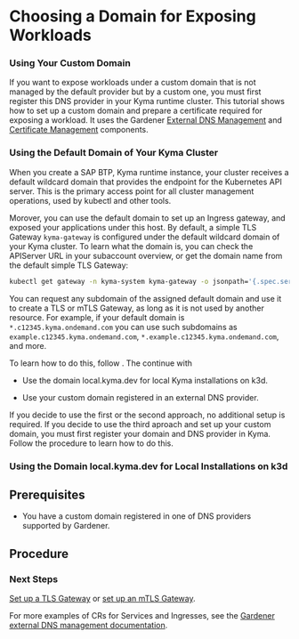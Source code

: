 # Choosing a Domain for Exposing Workloads

### Using Your Custom Domain

If you want to expose workloads under a custom domain that is not managed by the default provider but by a custom one, you must first register this DNS provider in your Kyma runtime cluster.
This tutorial shows how to set up a custom domain and prepare a certificate required for exposing a workload. It uses the Gardener [External DNS Management](https://github.com/gardener/external-dns-management) and [Certificate Management](https://github.com/gardener/cert-management) components.

### Using the Default Domain of Your Kyma Cluster
  
When you create a SAP BTP, Kyma runtime instance, your cluster receives a default wildcard domain that provides the endpoint for the Kubernetes API server. This is the primary access point for all cluster management operations, used by kubectl and other tools.

Morover, you can use the default domain to set up an Ingress gateway, and exposed your applications under this host. By default, a simple TLS Gateway `kyma-gateway` is configured under the default wildcard domain of your Kyma cluster. To learn what the domain is, you can check the APIServer URL in your subaccount overview, or get the domain name from the default simple TLS Gateway:

```bash
kubectl get gateway -n kyma-system kyma-gateway -o jsonpath='{.spec.servers[0].hosts}'
```

You can request any subdomain of the assigned default domain and use it to create a TLS or mTLS Gateway, as long as it is not used by another resource. For example, if your default domain is `*.c12345.kyma.ondemand.com` you can use such subdomains as `example.c12345.kyma.ondemand.com`, `*.example.c12345.kyma.ondemand.com`, and more.

To learn how to do this, follow [](#set-up-an-external-dns-provider). The continue with [](#use-gardener-managed-certificates)

- Use the domain local.kyma.dev for local Kyma installations on k3d.

- Use your custom domain registered in an external DNS provider.


If you decide to use the first or the second approach, no additional setup is required. If you decide to use the third aproach and set up your custom domain, you must first register your domain and DNS provider in Kyma. Follow the procedure to learn how to do this.

### Using the Domain local.kyma.dev for Local Installations on k3d


## Prerequisites

* You have a custom domain registered in one of DNS providers supported by Gardener.

## Procedure



### Next Steps
[Set up a TLS Gateway](./01-20-set-up-tls-gateway.md) or [set up an mTLS Gateway](./01-30-set-up-mtls-gateway.md).

For more examples of CRs for Services and Ingresses, see the [Gardener external DNS management documentation](https://github.com/gardener/external-dns-management/tree/master/examples).
